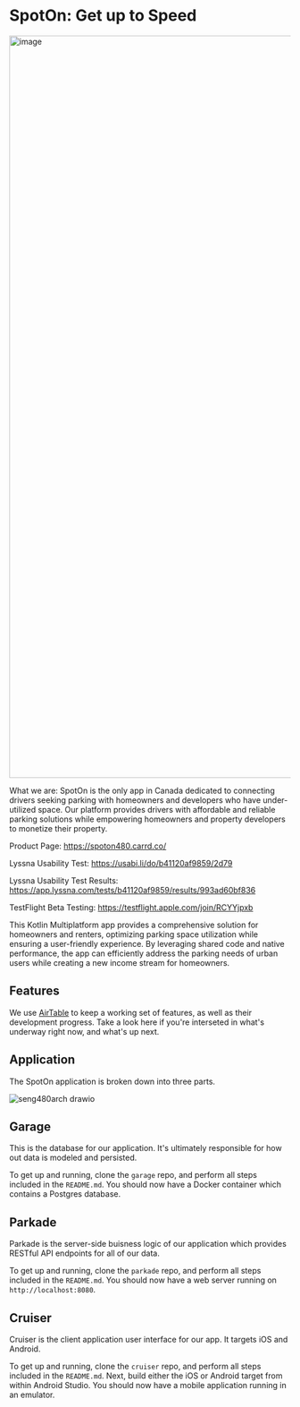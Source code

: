 # SpotOn: Get up to Speed
<img width="1327" alt="image" src="https://github.com/user-attachments/assets/7a3eee7c-84d5-41cc-bc2e-63810db869f4">

What we are: SpotOn is the only app in Canada dedicated to connecting drivers seeking parking with homeowners and developers who have under-utilized space. Our platform provides drivers with affordable and reliable parking solutions while empowering homeowners and property developers to monetize their property.

Product Page: https://spoton480.carrd.co/

Lyssna Usability Test: https://usabi.li/do/b41120af9859/2d79

Lyssna Usability Test Results: https://app.lyssna.com/tests/b41120af9859/results/993ad60bf836

TestFlight Beta Testing: https://testflight.apple.com/join/RCYYjpxb


This Kotlin Multiplatform app provides a comprehensive solution for homeowners and renters, optimizing parking space utilization while ensuring a user-friendly experience. By leveraging shared code and native performance, the app can efficiently address the parking needs of urban users while creating a new income stream for homeowners.


## Features

We use [AirTable](https://airtable.com/app2entj4klzsFxDn/tblEcrk8XWS0tI4Tw/viwjmX7JGQmWvBxIY?blocks=hide)
to keep a working set of features, as well as their development progress. Take a look here if you're
interseted in what's underway right now, and what's up next.

## Application

The SpotOn application is broken down into three parts.

![seng480arch drawio](https://github.com/user-attachments/assets/20b9835b-95cf-4043-9bd0-2bb31655edd0)

## Garage

This is the database for our application. It's ultimately responsible for how
out data is modeled and persisted.

To get up and running, clone the `garage` repo, and perform all steps included
in the `README.md`. You should now have a Docker container which contains a Postgres
database.

## Parkade

Parkade is the server-side buisness logic of our application which provides
RESTful API endpoints for all of our data.

To get up and running, clone the `parkade` repo, and perform all steps included in the `README.md`.
You should now have a web server running on `http://localhost:8080`.

## Cruiser

Cruiser is the client application user interface for our app. It targets iOS and Android.

To get up and running, clone the `cruiser` repo, and perform all steps included in the `README.md`.
Next, build either the iOS or Android target from within Android Studio.
You should now have a mobile application running in an emulator.
